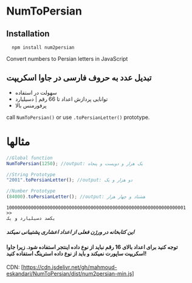 # NumToPersian

## Installation

```
  npm install num2persian
```

Convert numbers to Persian letters in  JavaScript

## تبدیل عدد به حروف فارسی در جاوا اسکریپت

* سهولت در استفاده
* توانایی پردازش اعداد تا 66 رقم | دسیلیارد
* پرفورمنس بالا

call `NumToPersian()` or use `.toPersianLetter()` prototype.

# مثالها

```javascript
//Global function
NumToPersian(1250); //output: یک هزار و دویست و پنجاه

//String Prototype
"2001".toPersianLetter(); //output: دو هزار و یک

//Number Prototype
(84000).toPersianLetter(); //output: هشتاد و چهار هزار
```
```
100000000000000000000000000000000000000000000000000000000000000001
>>
یكصد دسیلیارد و یک
```
##### این کتابخانه در ورژن فعلی از اعداد اعشاری پشتیبانی نمیکند
#### توجه کنید برای اعداد بالای 16 رقم نباید از نوع داده اینتجر استفاده شود. زیرا جاوا اسکریپت ساپورت نمیکند و باید از نوع داده استرینگ استفاده کنید!

CDN:
[https://cdn.jsdelivr.net/gh/mahmoud-eskandari/NumToPersian/dist/num2persian-min.js]
